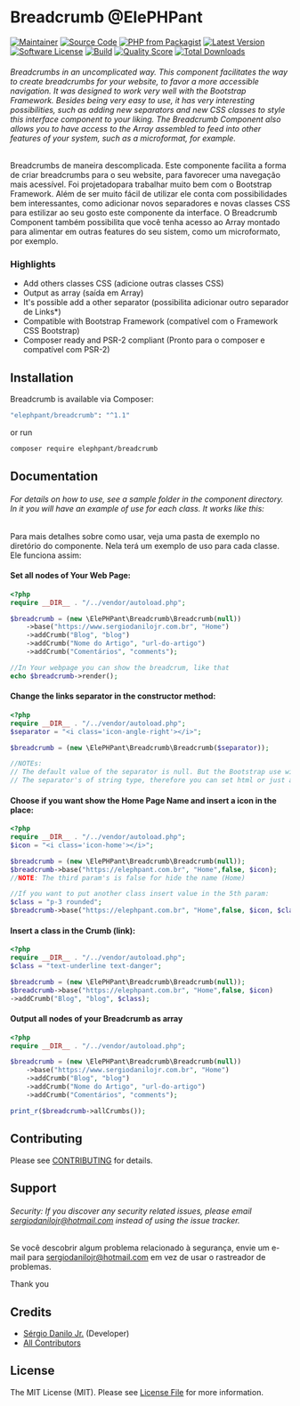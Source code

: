 # Breadcrumb @ElePHPant

[![Maintainer](http://img.shields.io/badge/maintainer-@sergiodanilojr-blue.svg?style=flat-square)](https://twitter.com/sergiodanilojr)
[![Source Code](http://img.shields.io/badge/source-elephpant/breadcrumb-blue.svg?style=flat-square)](https://github.com/sergiodanilojr/breadcrumb)
[![PHP from Packagist](https://img.shields.io/packagist/php-v/elephpant/breadcrumb.svg?style=flat-square)](https://packagist.org/packages/elephpant/breadcrumb)
[![Latest Version](https://img.shields.io/github/release/elephpant/breadcrumb.svg?style=flat-square)](https://github.com/sergiodanilojr/breadcrumb/releases)
[![Software License](https://img.shields.io/badge/license-MIT-brightgreen.svg?style=flat-square)](LICENSE)
[![Build](https://img.shields.io/scrutinizer/build/g/sergiodanilojr/breadcrumb.svg?style=flat-square)](https://scrutinizer-ci.com/g/sergiodanilojr/breadcrumb)
[![Quality Score](https://img.shields.io/scrutinizer/g/sergiodanilojr/breadcrumb.svg?style=flat-square)](https://scrutinizer-ci.com/g/sergiodanilojr/breadcrumb)
[![Total Downloads](https://img.shields.io/packagist/dt/elephpant/breadcrumb.svg?style=flat-square)](https://packagist.org/packages/sergiodanilojr/breadcrumb)

###### Breadcrumbs in an uncomplicated way. This component facilitates the way to create breadcrumbs for your website, to favor a more accessible navigation. It was designed to work very well with the Bootstrap Framework. Besides being very easy to use, it has very interesting possibilities, such as adding new separators and new CSS classes to style this interface component to your liking. The Breadcrumb Component also allows you to have access to the Array assembled to feed into other features of your system, such as a microformat, for example.

Breadcrumbs de maneira descomplicada. Este componente facilita a forma de criar breadcrumbs para o seu website, para favorecer uma navegação mais acessível. Foi projetadopara trabalhar muito bem com o Bootstrap Framework.
Além de ser muito fácil de utilizar ele conta com possibilidades bem interessantes, como adicionar novos separadores e novas classes CSS para estilizar ao seu gosto este componente da interface.
O Breadcrumb Component também possibilita que você tenha acesso ao Array montado para alimentar em outras features do seu sistem, como um microformato, por exemplo. 


### Highlights

- Add others classes CSS (adicione outras classes CSS)
- Output as array (saída em Array)
- It's possible add a other separator (possibilita adicionar outro separador de Links*)
- Compatible with Bootstrap Framework (compatível com o Framework CSS Bootstrap)
- Composer ready and PSR-2 compliant (Pronto para o composer e compatível com PSR-2)

## Installation

Breadcrumb is available via Composer:

```bash
"elephpant/breadcrumb": "^1.1"
```

or run

```bash
composer require elephpant/breadcrumb
```

## Documentation

###### For details on how to use, see a sample folder in the component directory. In it you will have an example of use for each class. It works like this:

Para mais detalhes sobre como usar, veja uma pasta de exemplo no diretório do componente. Nela terá um exemplo de uso para cada classe. Ele funciona assim:

#### Set all nodes of Your Web Page:

```php
<?php
require __DIR__ . "/../vendor/autoload.php";

$breadcrumb = (new \ElePHPant\Breadcrumb\Breadcrumb(null))
    ->base("https://www.sergiodanilojr.com.br", "Home")
    ->addCrumb("Blog", "blog")
    ->addCrumb("Nome do Artigo", "url-do-artigo")
    ->addCrumb("Comentários", "comments");

//In Your webpage you can show the breadcrum, like that
echo $breadcrumb->render();
```
#### Change the links separator in the constructor method:
```php
<?php
require __DIR__ . "/../vendor/autoload.php";
$separator = "<i class='icon-angle-right'></i>";

$breadcrumb = (new \ElePHPant\Breadcrumb\Breadcrumb($separator));

//NOTEs:
// The default value of the separator is null. But the Bootstrap use with the 'content' attribute the slash ("/") like a separator 
// The separator's of string type, therefore you can set html or just a character (example: '>>')

```

#### Choose if you want show the Home Page Name and insert a icon in the place:
```php
<?php
require __DIR__ . "/../vendor/autoload.php";
$icon = "<i class='icon-home'></i>";

$breadcrumb = (new \ElePHPant\Breadcrumb\Breadcrumb(null));
$breadcrumb->base("https://elephpant.com.br", "Home",false, $icon);
//NOTE: The third param's is false for hide the name (Home)

//If you want to put another class insert value in the 5th param:
$class = "p-3 rounded";
$breadcrumb->base("https://elephpant.com.br", "Home",false, $icon, $class);

```

#### Insert a class in the Crumb (link):
```php
<?php
require __DIR__ . "/../vendor/autoload.php";
$class = "text-underline text-danger";

$breadcrumb = (new \ElePHPant\Breadcrumb\Breadcrumb(null));
$breadcrumb->base("https://elephpant.com.br", "Home",false, $icon)
->addCrumb("Blog", "blog", $class);

```

#### Output all nodes of your Breadcrumb as array
```php
<?php
require __DIR__ . "/../vendor/autoload.php";

$breadcrumb = (new \ElePHPant\Breadcrumb\Breadcrumb(null))
    ->base("https://www.sergiodanilojr.com.br", "Home")
    ->addCrumb("Blog", "blog")
    ->addCrumb("Nome do Artigo", "url-do-artigo")
    ->addCrumb("Comentários", "comments");

print_r($breadcrumb->allCrumbs());

```

## Contributing

Please see [CONTRIBUTING](https://github.com/sergiodanilojr/breadcrumb/blob/master/CONTRIBUTING.md) for details.

## Support

###### Security: If you discover any security related issues, please email sergiodanilojr@hotmail.com instead of using the issue tracker.

Se você descobrir algum problema relacionado à segurança, envie um e-mail para sergiodanilojr@hotmail.com em vez de usar o rastreador de problemas.

Thank you

## Credits

- [Sérgio Danilo Jr.](https://github.com/sergiodanilojr) (Developer)
- [All Contributors](https://github.com/sergiodanilojr/breadcrumb/contributors)

## License

The MIT License (MIT). Please see [License File](https://github.com/sergiodanilojr/breadcrumb/blob/master/LICENSE) for more information.
